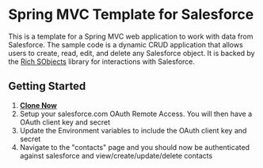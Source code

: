 # Spring MVC Template for Salesforce

This is a template for a Spring MVC web application to work with data from Salesforce.
The sample code is a dynamic CRUD application that allows users to create, read, edit, and delete any Salesforce object.
It is backed by the [Rich SObjects](https://github.com/ryanbrainard/richsobjects) library for interactions with Salesforce.

## Getting Started

1. [__Clone Now__](https://api.heroku.com/myapps/template-java-spring-sfdc/clone)
2. Setup your salesforce.com OAuth Remote Access. You will then have a OAuth client key and secret
3. Update the Environment variables to include the OAuth client key and secret
4. Navigate to the "contacts" page and you should now be authenticated against salesforce and view/create/update/delete contacts
